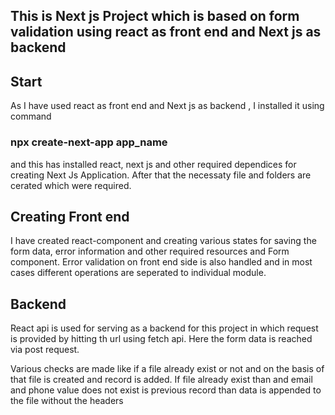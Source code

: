 ## This is Next js Project which is based on form validation using react as front end and Next js as backend 

## Start
As I have used react as front end and Next js as backend ,  I installed  it using command 

### npx create-next-app app_name
and this has installed react, next js and other required dependices for creating Next Js Application. After that the necessaty file and folders are cerated which were required.

## Creating Front end 
I have created react-component and creating various states for saving the form data, error information and other required resources and Form component. Error validation on front end side is also handled and in most cases different operations are seperated to individual module.

## Backend
React api is used for serving as a backend for this project in which request is provided by hitting th url using fetch api. Here the form data is reached via post request. 

Various checks are made like if a file already exist or not and on the basis of that file is created and record is added. If file already exist than and  email and phone value does not exist is previous record than data is appended to the file without the headers


